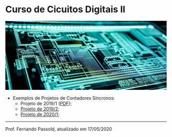 # Curso de Cicuitos Digitais II

![adi-goldstein-EUsVwEOsblE-unsplash.jpg](adi-goldstein-EUsVwEOsblE-unsplash.jpg)

* Exemplos de Projetos de Contadores Síncronos:
  * Projeto de 2019/1 ([PDF](contador_sincrono_diferente_2019_1.pdf));
  * [Projeto de 2019/2](2019_2/contador_sync_diferente_2019_2.html);
  * [Projeto de 2020/1](2020_1/projeto_contador_sincrono_2020_1.html);

---

Prof. Fernando Passold, atualizado em 17/05/2020
